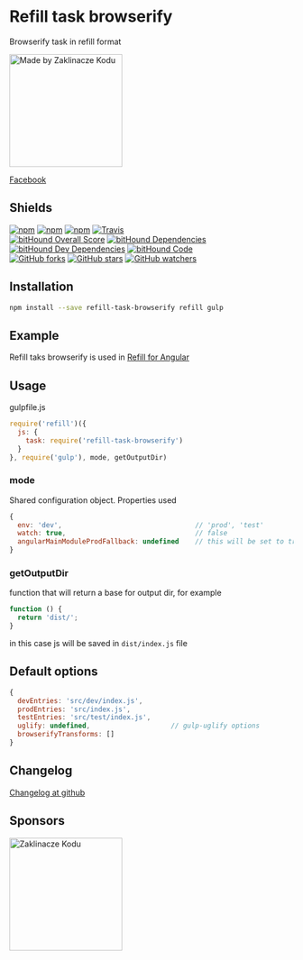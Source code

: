 Refill task browserify
======================

Browserify task in refill format

[<img alt="Made by Zaklinacze Kodu" src="http://zaklinaczekodu.com/_assets/madeBy.svg" width="200">](http://zaklinaczekodu.com)

[Facebook](https://www.facebook.com/zaklinaczekodu)

Shields
-------

[![npm](https://img.shields.io/npm/v/refill-task-browserify.svg?style=flat-square)](https://www.npmjs.com/package/refill-task-browserify)
[![npm](https://img.shields.io/npm/l/refill-task-browserify.svg?style=flat-square)](https://www.npmjs.com/package/refill-task-browserify)
[![npm](https://img.shields.io/npm/dm/refill-task-browserify.svg?style=flat-square)](https://www.npmjs.com/package/refill-task-browserify)
[![Travis](https://img.shields.io/travis/refilljs/refill-task-browserify/master.svg?style=flat-square)](https://travis-ci.org/refilljs/refill-task-browserify)<br>
[![bitHound Overall Score](https://www.bithound.io/github/refilljs/refill-task-browserify/badges/score.svg)](https://www.bithound.io/github/refilljs/refill-task-browserify)
[![bitHound Dependencies](https://www.bithound.io/github/refilljs/refill-task-browserify/badges/dependencies.svg)](https://www.bithound.io/github/refilljs/refill-task-browserify/master/dependencies/npm)
[![bitHound Dev Dependencies](https://www.bithound.io/github/refilljs/refill-task-browserify/badges/devDependencies.svg)](https://www.bithound.io/github/refilljs/refill-task-browserify/master/dependencies/npm)
[![bitHound Code](https://www.bithound.io/github/refilljs/refill-task-browserify/badges/code.svg)](https://www.bithound.io/github/refilljs/refill-task-browserify)<br>
[![GitHub forks](https://img.shields.io/github/forks/refilljs/refill-task-browserify.svg?style=flat-square)](https://github.com/refilljs/refill-task-browserify)
[![GitHub stars](https://img.shields.io/github/stars/refilljs/refill-task-browserify.svg?style=flat-square)](https://github.com/refilljs/refill-task-browserify)
[![GitHub watchers](https://img.shields.io/github/watchers/refilljs/refill-task-browserify.svg?style=flat-square)](https://github.com/refilljs/refill-task-browserify)

Installation
------------

```bash
npm install --save refill-task-browserify refill gulp
```

Example
-------

Refill taks browserify is used in [Refill for Angular](https://github.com/refilljs/refill-angular)

Usage
-----

gulpfile.js

```javaScript
require('refill')({
  js: {
    task: require('refill-task-browserify')
  }
}, require('gulp'), mode, getOutputDir)
```

### mode

Shared configuration object. Properties used

```javaScript
{
  env: 'dev',                                 // 'prod', 'test'
  watch: true,                                // false
  angularMainModuleProdFallback: undefined    // this will be set to true if test or dev entries are not found
}
```

### getOutputDir

function that will return a base for output dir, for example

```javaScript
function () {
  return 'dist/';
}
```

in this case js will be saved in `dist/index.js` file

Default options
---------------

```javaScript
{
  devEntries: 'src/dev/index.js',
  prodEntries: 'src/index.js',
  testEntries: 'src/test/index.js',
  uglify: undefined,                    // gulp-uglify options
  browserifyTransforms: []
}
```

Changelog
---------

[Changelog at github](https://github.com/refilljs/refill-task-browserify/releases)

Sponsors
--------

[<img alt="Zaklinacze Kodu" src="http://zaklinaczekodu.com/_assets/logo.svg" width="200">](http://zaklinaczekodu.com)

